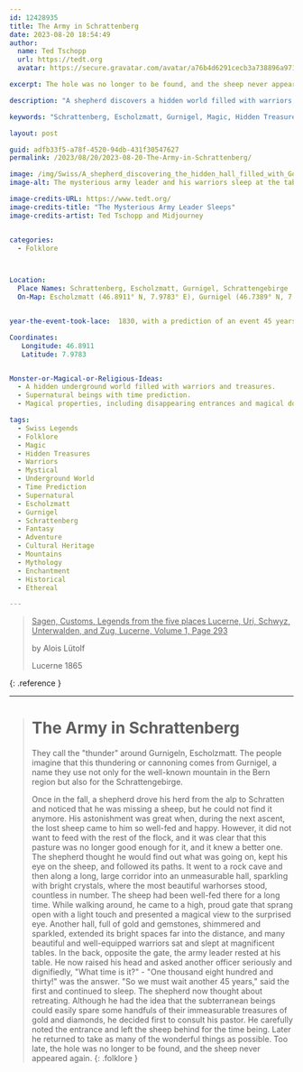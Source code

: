```yaml
---
id: 12428935
title: The Army in Schrattenberg
date: 2023-08-20 18:54:49
author:
  name: Ted Tschopp
  url: https://tedt.org
  avatar: https://secure.gravatar.com/avatar/a76b4d6291cecb3a738896a971bfb903?s=512&d=mp&r=g

excerpt: The hole was no longer to be found, and the sheep never appeared again.

description: "A shepherd discovers a hidden world filled with warriors, treasures, and magic in the mountains around Escholzmatt. A mysterious army awaits its time to rise."

keywords: "Schrattenberg, Escholzmatt, Gurnigel, Magic, Hidden Treasures, Warriors, Folklore, Swiss Legends, Supernatural, Mystery"

layout: post

guid: adfb33f5-a78f-4520-94db-431f30547627
permalink: /2023/08/20/2023-08-20-The-Army-in-Schrattenberg/

image: /img/Swiss/A_shepherd_discovering_the_hidden_hall_filled_with_Gold_and_Warriors.jpg
image-alt: The mysterious army leader and his warriors sleep at the tables.

image-credits-URL: https://www.tedt.org/
image-credits-title: "The Mysterious Army Leader Sleeps"
image-credits-artist: Ted Tschopp and Midjourney


categories:
  - Folklore



Location:
  Place Names: Schrattenberg, Escholzmatt, Gurnigel, Schrattengebirge
  On-Map: Escholzmatt (46.8911° N, 7.9783° E), Gurnigel (46.7389° N, 7.4594° E)


year-the-event-took-lace:  1830, with a prediction of an event 45 years in the future.

Coordinates: 
   Longitude: 46.8911
   Latitude: 7.9783


Monster-or-Magical-or-Religious-Ideas:
  - A hidden underground world filled with warriors and treasures.
  - Supernatural beings with time prediction.
  - Magical properties, including disappearing entrances and magical doors.

tags: 
  - Swiss Legends
  - Folklore
  - Magic
  - Hidden Treasures
  - Warriors
  - Mystical
  - Underground World
  - Time Prediction
  - Supernatural
  - Escholzmatt
  - Gurnigel
  - Schrattenberg
  - Fantasy
  - Adventure
  - Cultural Heritage
  - Mountains
  - Mythology
  - Enchantment
  - Historical
  - Ethereal

---
```


> <ins>Sagen, Customs, Legends from the five places Lucerne, Uri, Schwyz, Unterwalden, and Zug, Lucerne, Volume 1, Page 293</ins>
> 
> by Alois Lütolf
> 
> Lucerne 1865
>
{: .reference }

---

> # The Army in Schrattenberg
> 
> They call the "thunder" around Gurnigeln, Escholzmatt. The people imagine that this thundering or cannoning comes from Gurnigel, a name they use not only for the well-known mountain in the Bern region but also for the Schrattengebirge. 
> 
> Once in the fall, a shepherd drove his herd from the alp to Schratten and noticed that he was missing a sheep, but he could not find it anymore. His astonishment was great when, during the next ascent, the lost sheep came to him so well-fed and happy. However, it did not want to feed with the rest of the flock, and it was clear that this pasture was no longer good enough for it, and it knew a better one. The shepherd thought he would find out what was going on, kept his eye on the sheep, and followed its paths. It went to a rock cave and then along a long, large corridor into an unmeasurable hall, sparkling with bright crystals, where the most beautiful warhorses stood, countless in number. The sheep had been well-fed there for a long time. While walking around, he came to a high, proud gate that sprang open with a light touch and presented a magical view to the surprised eye. Another hall, full of gold and gemstones, shimmered and sparkled, extended its bright spaces far into the distance, and many beautiful and well-equipped warriors sat and slept at magnificent tables. In the back, opposite the gate, the army leader rested at his table. He now raised his head and asked another officer seriously and dignifiedly, "What time is it?" - "One thousand eight hundred and thirty!" was the answer. "So we must wait another 45 years," said the first and continued to sleep. The shepherd now thought about retreating. Although he had the idea that the subterranean beings could easily spare some handfuls of their immeasurable treasures of gold and diamonds, he decided first to consult his pastor. He carefully noted the entrance and left the sheep behind for the time being. Later he returned to take as many of the wonderful things as possible. Too late, the hole was no longer to be found, and the sheep never appeared again.
{: .folklore }

